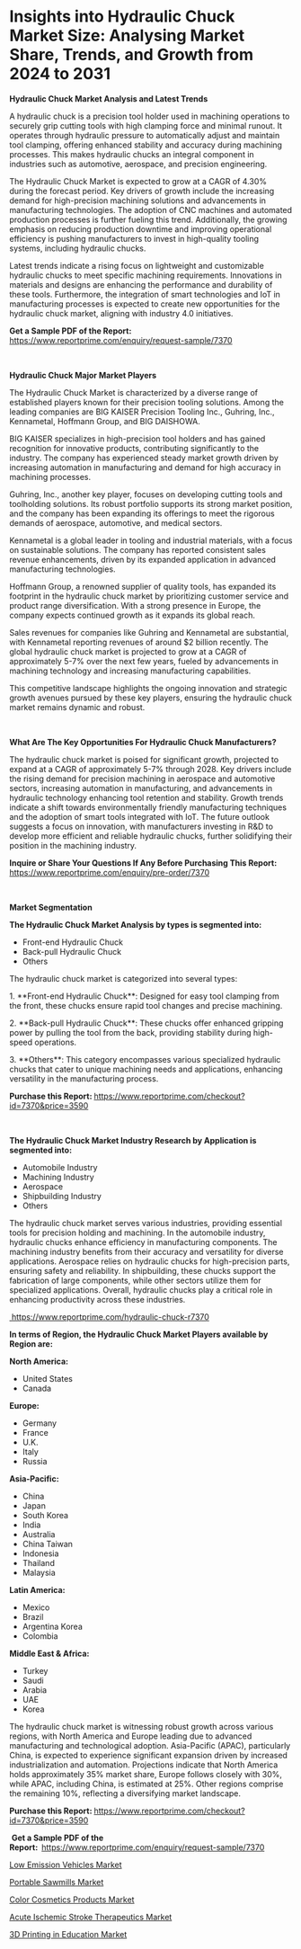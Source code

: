 <p><h1>Insights into Hydraulic Chuck Market Size: Analysing Market Share, Trends, and Growth from 2024 to 2031</h1></p><p><strong>Hydraulic Chuck Market Analysis and Latest Trends</strong></p>
<p><p>A hydraulic chuck is a precision tool holder used in machining operations to securely grip cutting tools with high clamping force and minimal runout. It operates through hydraulic pressure to automatically adjust and maintain tool clamping, offering enhanced stability and accuracy during machining processes. This makes hydraulic chucks an integral component in industries such as automotive, aerospace, and precision engineering.</p><p>The Hydraulic Chuck Market is expected to grow at a CAGR of 4.30% during the forecast period. Key drivers of growth include the increasing demand for high-precision machining solutions and advancements in manufacturing technologies. The adoption of CNC machines and automated production processes is further fueling this trend. Additionally, the growing emphasis on reducing production downtime and improving operational efficiency is pushing manufacturers to invest in high-quality tooling systems, including hydraulic chucks.</p><p>Latest trends indicate a rising focus on lightweight and customizable hydraulic chucks to meet specific machining requirements. Innovations in materials and designs are enhancing the performance and durability of these tools. Furthermore, the integration of smart technologies and IoT in manufacturing processes is expected to create new opportunities for the hydraulic chuck market, aligning with industry 4.0 initiatives.</p></p>
<p><strong>Get a Sample PDF of the Report:&nbsp;</strong> <a href="https://www.reportprime.com/enquiry/request-sample/7370?utm_campaign=96&utm_medium=2&utm_source=Github&utm_content=ia&utm_term=15112024&utm_id=hydraulic-chuck">https://www.reportprime.com/enquiry/request-sample/7370</a></p>
<p>&nbsp;</p>
<p><strong>Hydraulic Chuck Major Market Players</strong></p>
<p><p>The Hydraulic Chuck Market is characterized by a diverse range of established players known for their precision tooling solutions. Among the leading companies are BIG KAISER Precision Tooling Inc., Guhring, Inc., Kennametal, Hoffmann Group, and BIG DAISHOWA. </p><p>BIG KAISER specializes in high-precision tool holders and has gained recognition for innovative products, contributing significantly to the industry. The company has experienced steady market growth driven by increasing automation in manufacturing and demand for high accuracy in machining processes.</p><p>Guhring, Inc., another key player, focuses on developing cutting tools and toolholding solutions. Its robust portfolio supports its strong market position, and the company has been expanding its offerings to meet the rigorous demands of aerospace, automotive, and medical sectors. </p><p>Kennametal is a global leader in tooling and industrial materials, with a focus on sustainable solutions. The company has reported consistent sales revenue enhancements, driven by its expanded application in advanced manufacturing technologies.</p><p>Hoffmann Group, a renowned supplier of quality tools, has expanded its footprint in the hydraulic chuck market by prioritizing customer service and product range diversification. With a strong presence in Europe, the company expects continued growth as it expands its global reach.</p><p>Sales revenues for companies like Guhring and Kennametal are substantial, with Kennametal reporting revenues of around $2 billion recently. The global hydraulic chuck market is projected to grow at a CAGR of approximately 5-7% over the next few years, fueled by advancements in machining technology and increasing manufacturing capabilities. </p><p>This competitive landscape highlights the ongoing innovation and strategic growth avenues pursued by these key players, ensuring the hydraulic chuck market remains dynamic and robust.</p></p>
<p>&nbsp;</p>
<p><strong>What Are The Key Opportunities For Hydraulic Chuck Manufacturers?</strong></p>
<p><p>The hydraulic chuck market is poised for significant growth, projected to expand at a CAGR of approximately 5-7% through 2028. Key drivers include the rising demand for precision machining in aerospace and automotive sectors, increasing automation in manufacturing, and advancements in hydraulic technology enhancing tool retention and stability. Growth trends indicate a shift towards environmentally friendly manufacturing techniques and the adoption of smart tools integrated with IoT. The future outlook suggests a focus on innovation, with manufacturers investing in R&D to develop more efficient and reliable hydraulic chucks, further solidifying their position in the machining industry.</p></p>
<p><strong>Inquire or Share Your Questions If Any Before Purchasing This Report:</strong> <a href="https://www.reportprime.com/enquiry/pre-order/7370?utm_campaign=96&utm_medium=2&utm_source=Github&utm_content=ia&utm_term=15112024&utm_id=hydraulic-chuck">https://www.reportprime.com/enquiry/pre-order/7370</a></p>
<p>&nbsp;</p>
<p><strong>Market Segmentation</strong></p>
<p><strong>The Hydraulic Chuck Market Analysis by types is segmented into:</strong></p>
<p><ul><li>Front-end Hydraulic Chuck</li><li>Back-pull Hydraulic Chuck</li><li>Others</li></ul></p>
<p><p>The hydraulic chuck market is categorized into several types: </p><p>1. **Front-end Hydraulic Chuck**: Designed for easy tool clamping from the front, these chucks ensure rapid tool changes and precise machining. </p><p>2. **Back-pull Hydraulic Chuck**: These chucks offer enhanced gripping power by pulling the tool from the back, providing stability during high-speed operations.</p><p>3. **Others**: This category encompasses various specialized hydraulic chucks that cater to unique machining needs and applications, enhancing versatility in the manufacturing process.</p></p>
<p><strong>Purchase this Report:&nbsp;</strong><a href="https://www.reportprime.com/checkout?id=7370&price=3590&utm_campaign=96&utm_medium=2&utm_source=Github&utm_content=ia&utm_term=15112024&utm_id=hydraulic-chuck">https://www.reportprime.com/checkout?id=7370&price=3590</a></p>
<p>&nbsp;</p>
<p><strong>The Hydraulic Chuck Market Industry Research by Application is segmented into:</strong></p>
<p><ul><li>Automobile Industry</li><li>Machining Industry</li><li>Aerospace</li><li>Shipbuilding Industry</li><li>Others</li></ul></p>
<p><p>The hydraulic chuck market serves various industries, providing essential tools for precision holding and machining. In the automobile industry, hydraulic chucks enhance efficiency in manufacturing components. The machining industry benefits from their accuracy and versatility for diverse applications. Aerospace relies on hydraulic chucks for high-precision parts, ensuring safety and reliability. In shipbuilding, these chucks support the fabrication of large components, while other sectors utilize them for specialized applications. Overall, hydraulic chucks play a critical role in enhancing productivity across these industries.</p></p>
<p><a href="https://www.reportprime.com/hydraulic-chuck-r7370?utm_campaign=96&utm_medium=2&utm_source=Github&utm_content=ia&utm_term=15112024&utm_id=hydraulic-chuck">&nbsp;https://www.reportprime.com/hydraulic-chuck-r7370</a></p>
<p><strong>In terms of Region, the Hydraulic Chuck Market Players available by Region are:</strong></p>
<p>
    <p> <strong> North America: </strong>
        <ul>
            <li>United States</li>
            <li>Canada</li>
        </ul>
        </p> 
    <p> <strong> Europe: </strong>
        <ul>
            <li>Germany</li>
            <li>France</li>
            <li>U.K.</li>
            <li>Italy</li>
            <li>Russia</li>
        </ul>
        </p> 
    <p> <strong> Asia-Pacific: </strong>
        <ul>
            <li>China</li>
            <li>Japan</li>
            <li>South Korea</li>
            <li>India</li>
            <li>Australia</li>
            <li>China Taiwan</li>
            <li>Indonesia</li>
            <li>Thailand</li>
            <li>Malaysia</li>
        </ul>
        </p> 
    <p> <strong> Latin America: </strong>
        <ul>
            <li>Mexico</li>
            <li>Brazil</li>
            <li>Argentina Korea</li>
            <li>Colombia</li>
        </ul>
        </p> 
    <p> <strong> Middle East & Africa: </strong>
        <ul>
            <li>Turkey</li>
            <li>Saudi</li>
            <li>Arabia</li>
            <li>UAE</li>
            <li>Korea</li>
        </ul>
    </p>
    </p>
<p><p>The hydraulic chuck market is witnessing robust growth across various regions, with North America and Europe leading due to advanced manufacturing and technological adoption. Asia-Pacific (APAC), particularly China, is expected to experience significant expansion driven by increased industrialization and automation. Projections indicate that North America holds approximately 35% market share, Europe follows closely with 30%, while APAC, including China, is estimated at 25%. Other regions comprise the remaining 10%, reflecting a diversifying market landscape.</p></p>
<p><strong>Purchase this Report: </strong><a href="https://www.reportprime.com/checkout?id=7370&price=3590&utm_campaign=96&utm_medium=2&utm_source=Github&utm_content=ia&utm_term=15112024&utm_id=hydraulic-chuck">https://www.reportprime.com/checkout?id=7370&price=3590</a></p>
<p>&nbsp;<strong>Get a Sample PDF of the Report:&nbsp;&nbsp;</strong><a href="https://www.reportprime.com/enquiry/request-sample/7370?utm_campaign=96&utm_medium=2&utm_source=Github&utm_content=ia&utm_term=15112024&utm_id=hydraulic-chuck">https://www.reportprime.com/enquiry/request-sample/7370</a></p>
<p><strong></strong></p>
<p><p><a href="https://www.linkedin.com/pulse/global-low-emission-vehicles-market-analysis-key-trends-future-tfkie?utm_campaign=96&utm_medium=2&utm_source=Github&utm_content=ia&utm_term=15112024&utm_id=hydraulic-chuck">Low Emission Vehicles Market</a></p><p><a href="https://github.com/wwwkeltoum/Market-Research-Report-List-5/blob/main/portable-sawmills-market.md?utm_campaign=96&utm_medium=2&utm_source=Github&utm_content=ia&utm_term=15112024&utm_id=hydraulic-chuck">Portable Sawmills Market</a></p><p><a href="https://www.linkedin.com/pulse/global-color-cosmetics-products-market-focus-product-type-nail-winpc?utm_campaign=96&utm_medium=2&utm_source=Github&utm_content=ia&utm_term=15112024&utm_id=hydraulic-chuck">Color Cosmetics Products Market</a></p><p><a href="https://issuu.com/reportprime-2/docs/acute-ischemic-stroke-therapeutics-_cfb8e4902ec4b8?utm_campaign=96&utm_medium=2&utm_source=Github&utm_content=ia&utm_term=15112024&utm_id=hydraulic-chuck">Acute Ischemic Stroke Therapeutics Market</a></p><p><a href="https://issuu.com/reportprime-2/docs/3d-printing-in-education-market-siz_05d935ec1807ee?utm_campaign=96&utm_medium=2&utm_source=Github&utm_content=ia&utm_term=15112024&utm_id=hydraulic-chuck">3D Printing in Education Market</a></p></p>